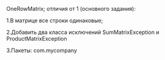 
OneRowMatrix; отличия от 1 (основного задания):

1.В матрице все строки одинаковые;

2.Добавить два класса исключений SumMatrixException и ProductMatrixException

3.Пакеты: com.mycompany
